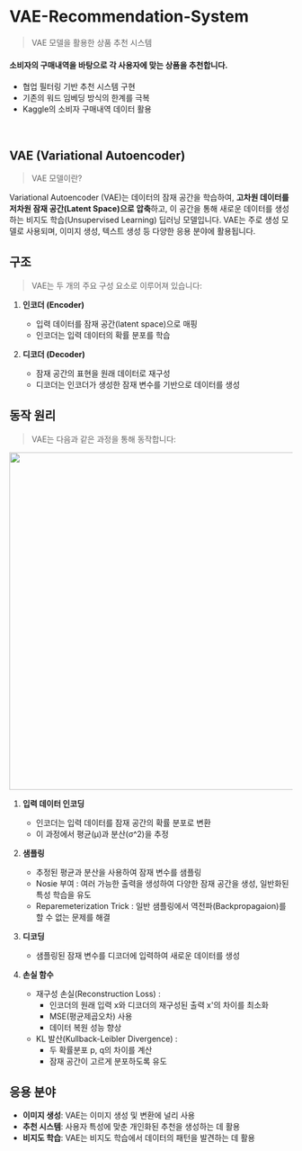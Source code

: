 # VAE-Recommendation-System
> VAE 모델을 활용한 상품 추천 시스템

#### 소비자의 구매내역을 바탕으로 각 사용자에 맞는 상품을 추천합니다. 
- 협업 필터링 기반 추천 시스템 구현
- 기존의 워드 임베딩 방식의 한계를 극복
- Kaggle의 소비자 구매내역 데이터 활용
</br>

## VAE (Variational Autoencoder)
> VAE 모델이란?

Variational Autoencoder (VAE)는 데이터의 잠재 공간을 학습하여, **고차원 데이터를 저차원 잠재 공간(Latent Space)으로 압축**하고, 이 공간을 통해 새로운 데이터를 생성하는 비지도 학습(Unsupervised Learning) 딥러닝 모델입니다. VAE는 주로 생성 모델로 사용되며, 이미지 생성, 텍스트 생성 등 다양한 응용 분야에 활용됩니다.
</br>

## 구조
> VAE는 두 개의 주요 구성 요소로 이루어져 있습니다:

1. **인코더 (Encoder)**
    - 입력 데이터를 잠재 공간(latent space)으로 매핑
    - 인코더는 입력 데이터의 확률 분포를 학습

2. **디코더 (Decoder)**
   - 잠재 공간의 표현을 원래 데이터로 재구성
   - 디코더는 인코더가 생성한 잠재 변수를 기반으로 데이터를 생성


## 동작 원리
> VAE는 다음과 같은 과정을 통해 동작합니다:

<img src="https://github.com/user-attachments/assets/6e69ac45-a82b-4956-af1b-1fc80340698c" width="600px"/>


1. **입력 데이터 인코딩**
   -  인코더는 입력 데이터를 잠재 공간의 확률 분포로 변환
   -  이 과정에서 평균(μ)과 분산(σ^2)을 추정
  
2. **샘플링**
   - 추정된 평균과 분산을 사용하여 잠재 변수를 샘플링
   -  Nosie 부여 : 여러 가능한 출력을 생성하여 다양한 잠재 공간을 생성, 일반화된 특성 학습을 유도
   -  Reparemeterization Trick : 일반 샘플링에서 역전파(Backpropagaion)를 할 수 없는 문제를 해결

3. **디코딩**
   - 샘플링된 잠재 변수를 디코더에 입력하여 새로운 데이터를 생성

4. **손실 함수**
   - 재구성 손실(Reconstruction Loss) :
       - 인코더의 원래 입력 x와 디코더의 재구성된 출력 x'의 차이를 최소화
       - MSE(평균제곱오차) 사용
       - 데이터 복원 성능 향상
   - KL 발산(Kullback-Leibler Divergence) :
       - 두 확률분포 p, q의 차이를 계산
       - 잠재 공간이 고르게 분포하도록 유도

## 응용 분야
- **이미지 생성**: VAE는 이미지 생성 및 변환에 널리 사용
- **추천 시스템**: 사용자 특성에 맞춘 개인화된 추천을 생성하는 데 활용
- **비지도 학습**: VAE는 비지도 학습에서 데이터의 패턴을 발견하는 데 활용


